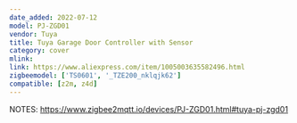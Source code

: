 ```yaml
---
date_added: 2022-07-12
model: PJ-ZGD01
vendor: Tuya
title: Tuya Garage Door Controller with Sensor
category: cover
mlink: 
link: https://www.aliexpress.com/item/1005003635582496.html
zigbeemodel: ['TS0601', '_TZE200_nklqjk62']
compatible: [z2m, z4d]
---
```





NOTES:
https://www.zigbee2mqtt.io/devices/PJ-ZGD01.html#tuya-pj-zgd01


